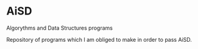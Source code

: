# AiSD
Algorythms and Data Structures programs

Repository of programs which I am obliged to make in order to pass AiSD.
